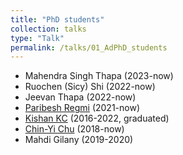 ```yaml
---
title: "PhD students"
collection: talks
type: "Talk"
permalink: /talks/01_AdPhD_students
---
```


* Mahendra Singh Thapa (2023-now)
* Ruochen (Sicy) Shi (2022-now)
* Jeevan Thapa (2022-now)
* [Paribesh Regmi](https://regmiparibesh.com.np) (2021-now)
* [Kishan KC](https://kishankc.com.np) (2016-2022, graduated)
* [Chin-Yi Chu](https://www.urmc.rochester.edu/people/23690042-chin-yi-chu) (2018-now)
* Mahdi Gilany (2019-2020)

